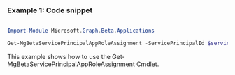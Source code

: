### Example 1: Code snippet

```powershell

Import-Module Microsoft.Graph.Beta.Applications

Get-MgBetaServicePrincipalAppRoleAssignment -ServicePrincipalId $servicePrincipalId

```
This example shows how to use the Get-MgBetaServicePrincipalAppRoleAssignment Cmdlet.

